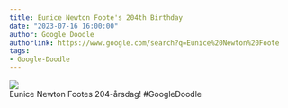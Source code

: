 ```yaml
---
title: Eunice Newton Foote's 204th Birthday
date: "2023-07-16 16:00:00"
author: Google Doodle
authorlink: https://www.google.com/search?q=Eunice%20Newton%20Foote
tags:
- Google-Doodle
---
```

<img src="https://www.google.com/logos/doodles/2023/eunice-newton-footes-204th-birthday-6753651837110059.2-l.png" referrerpolicy="no-referrer"><br>Eunice Newton Footes 204-årsdag! #GoogleDoodle